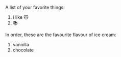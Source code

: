 A list of your favorite things:
1. i like 🐱
2.  📚

In order, these are the favourite flavour of ice cream:
 1. vannilla
 2. chocolate

